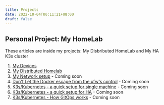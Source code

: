 ```yaml
---
title: Projects
date: 2022-10-04T00:11:21+08:00
draft: false
---
```


## Personal Project: My HomeLab

These articles  are inside my projects: My Disbributed HomeLab and My HA K3s cluster 

1. [My Devices](https://blog.cklau.cc/post/my-homelab-1)
2. [My Distributed Homelab](https://blog.cklau.cc/post/my-homelab-2)
3. [My Network setup](https://blog.cklau.cc/post/my-homelab-3) - Coming soon
4. [Don't Let the Docker escape from the ufw's control](https://blog.cklau.cc/post/my-home-lab-3) - Coming soon
5. [K3s/Kubernetes - a quick setup for single machine](https://blog.cklau.cc/post/k3s-setup-1) - Coming soon
6. [K3s/Kubernetes - a quick setup for HA](https://blog.cklau.cc/post/k3s-setup-2) - Coming soon
7. [K3s/Kubernetes - How GitOps works](https://blog.cklau.cc/post/k3s-setup-3) - Coming soon